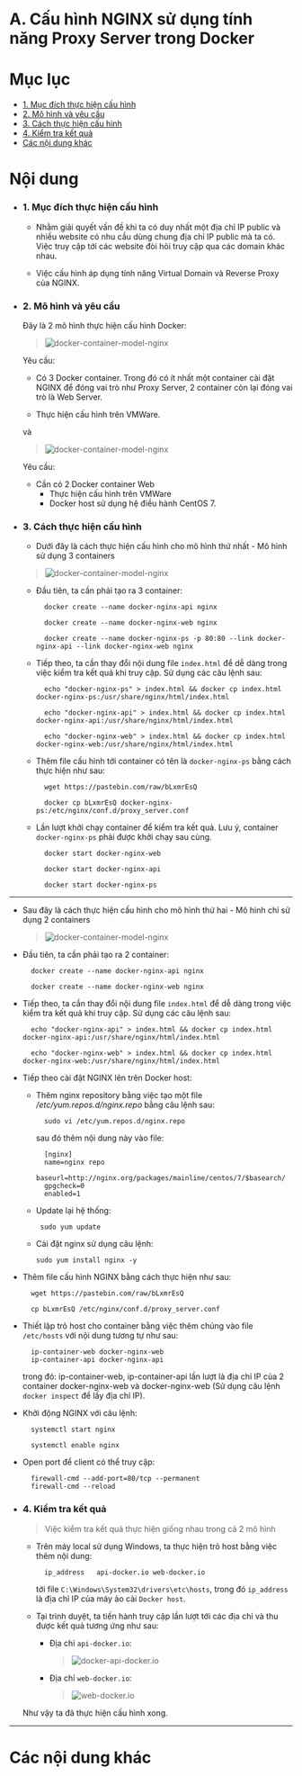# A. Cấu hình NGINX sử dụng tính năng Proxy Server trong Docker

# Mục lục

- [1. Mục đích thực hiện cấu hình](#issue)
- [2. Mô hình và yêu cầu](#models)
- [3. Cách thực hiện cấu hình](#config)
- [4. Kiểm tra kết quả](#test)
- [Các nội dung khác](#content-others)

# <a name="content">Nội dung</a>

- ### <a name="issue">1. Mục đích thực hiện cấu hình</a>

  - Nhằm giải quyết vấn đề khi ta có duy nhất một địa chỉ IP public và nhiều website có nhu cầu dùng chung địa chỉ IP public mà ta có. Việc truy cập tới các website đòi hỏi truy cập qua các domain khác nhau.

  - Việc cấu hình áp dụng tính năng Virtual Domain và Reverse Proxy của NGINX.

- ### <a name="models">2. Mô hình và yêu cầu</a>

  Đây là 2 mô hình thực hiện cấu hình Docker:

  > ![docker-container-model-nginx](../../images/docker-container-model-nginx.png)

  Yêu cầu:

  - Có 3 Docker container. Trong đó có ít nhất một container cài đặt NGINX để đóng vai trò như Proxy Server, 2 container còn lại đóng vai trò là Web Server.

  - Thực hiện cấu hình trên VMWare.

  và

  > ![docker-container-model-nginx](../../images/docker-host-model-nginx.png)

  Yêu cầu:

  - Cần có 2 Docker container Web
    - Thực hiện cấu hình trên VMWare
    - Docker host sử dụng hệ điều hành CentOS 7.

- ### <a name="config">3. Cách thực hiện cấu hình</a>

  - Dưới đây là cách thực hiện cấu hình cho mô hình thứ nhất - Mô hình sử dụng 3 containers

  > ![docker-container-model-nginx](../../images/docker-container-model-nginx.png)

  - Đầu tiên, ta cần phải tạo ra 3 container:

          docker create --name docker-nginx-api nginx

          docker create --name docker-nginx-web nginx

          docker create --name docker-nginx-ps -p 80:80 --link docker-nginx-api --link docker-nginx-web nginx

  - Tiếp theo, ta cần thay đổi nội dung file `index.html` để dễ dàng trong việc kiểm tra kết quả khi truy cập. Sử dụng các câu lệnh sau:

          echo "docker-nginx-ps" > index.html && docker cp index.html docker-nginx-ps:/usr/share/nginx/html/index.html

          echo "docker-nginx-api" > index.html && docker cp index.html docker-nginx-api:/usr/share/nginx/html/index.html

          echo "docker-nginx-web" > index.html && docker cp index.html docker-nginx-web:/usr/share/nginx/html/index.html

  - Thêm file cấu hình tới container có tên là `docker-nginx-ps` bằng cách thực hiện như sau:

          wget https://pastebin.com/raw/bLxmrEsQ

          docker cp bLxmrEsQ docker-nginx-ps:/etc/nginx/conf.d/proxy_server.conf

  - Lần lượt khởi chạy container để kiểm tra kết quả. Lưu ý, container `docker-nginx-ps` phải được khởi chạy sau cùng.

          docker start docker-nginx-web

          docker start docker-nginx-api

          docker start docker-nginx-ps

---

- Sau đây là cách thực hiện cấu hình cho mô hình thứ hai - Mô hình chỉ sử dụng 2 containers

  > ![docker-container-model-nginx](../../images/docker-host-model-nginx.png)

- Đầu tiên, ta cần phải tạo ra 2 container:

        docker create --name docker-nginx-api nginx

        docker create --name docker-nginx-web nginx

- Tiếp theo, ta cần thay đổi nội dung file `index.html` để dễ dàng trong việc kiểm tra kết quả khi truy cập. Sử dụng các câu lệnh sau:

        echo "docker-nginx-api" > index.html && docker cp index.html docker-nginx-api:/usr/share/nginx/html/index.html

        echo "docker-nginx-web" > index.html && docker cp index.html docker-nginx-web:/usr/share/nginx/html/index.html

- Tiếp theo cài đặt NGINX lên trên Docker host:

  - Thêm nginx repository bằng việc tạo một file _/etc/yum.repos.d/nginx.repo_ bằng câu lệnh sau:

          sudo vi /etc/yum.repos.d/nginx.repo

    sau đó thêm nội dung này vào file:

          [nginx]
          name=nginx repo
          baseurl=http://nginx.org/packages/mainline/centos/7/$basearch/
          gpgcheck=0
          enabled=1

  - Update lại hệ thống:

         sudo yum update

  - Cài đặt nginx sử dụng câu lệnh:

        sudo yum install nginx -y

- Thêm file cấu hình NGINX bằng cách thực hiện như sau:

        wget https://pastebin.com/raw/bLxmrEsQ

        cp bLxmrEsQ /etc/nginx/conf.d/proxy_server.conf

- Thiết lập trỏ host cho container bằng việc thêm chúng vào file `/etc/hosts` với nội dung tương tự như sau:

        ip-container-web docker-nginx-web
        ip-container-api docker-nginx-api

  trong đó: ip-container-web, ip-container-api lần lượt là địa chỉ IP của 2 container docker-nginx-web và docker-nginx-web (Sử dụng câu lệnh `docker inspect` để lấy địa chỉ IP).

- Khởi động NGINX với câu lệnh:

        systemctl start nginx

        systemctl enable nginx

- Open port để client có thể truy cập:

        firewall-cmd --add-port=80/tcp --permanent
        firewall-cmd --reload

- ### <a name="test">4. Kiểm tra kết quả</a>

  > Việc kiểm tra kết quả thực hiện giống nhau trong cả 2 mô hình

  - Trên máy local sử dụng Windows, ta thực hiện trỏ host bằng việc thêm nội dung:

          ip_address   api-docker.io web-docker.io

    tới file `C:\Windows\System32\drivers\etc\hosts`, trong đó `ip_address` là địa chỉ IP của máy ảo cài `Docker host`.

  - Tại trình duyệt, ta tiến hành truy cập lần lượt tới các địa chỉ và thu được kết quả tương ứng như sau:

    - Địa chỉ `api-docker.io`:

      > ![docker-api-docker.io](../../images/docker-api-docker.io.png)

    - Địa chỉ `web-docker.io`:

      > ![web-docker.io](../../images/web-docker.io.png)

  Như vậy ta đã thực hiện cấu hình xong.

---

# <a name="content-others">Các nội dung khác</a>

